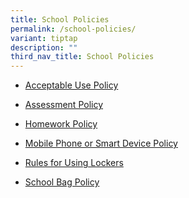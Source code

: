 ```yaml
---
title: School Policies
permalink: /school-policies/
variant: tiptap
description: ""
third_nav_title: School Policies
---
```

<ul data-tight="true" class="tight">
<li>
<p><a href="https://www.parkviewpri.moe.edu.sg/acceptable-use-policy/" rel="noopener nofollow" target="_blank">Acceptable Use Policy</a>
</p>
</li>
<li>
<p><a href="https://www.parkviewpri.moe.edu.sg/about-us/school-policies/assessment-policy/" rel="noopener nofollow" target="_blank">Assessment Policy</a>
</p>
</li>
<li>
<p><a href="https://www.parkviewpri.moe.edu.sg/about-us/school-policies/homework-policy/" rel="noopener nofollow" target="_blank">Homework Policy</a>
</p>
</li>
<li>
<p><a href="https://www.parkviewpri.moe.edu.sg/about-us/school-policies/mobile-phone-or-smart-device-policy/" rel="noopener nofollow" target="_blank">Mobile Phone or Smart Device Policy</a>
</p>
</li>
<li>
<p><a href="https://www.parkviewpri.moe.edu.sg/about-us/school-policies/rules-for-using-lockers/" rel="noopener nofollow" target="_blank">Rules for Using Lockers</a>
</p>
</li>
<li>
<p><a href="https://www.parkviewpri.moe.edu.sg/about-us/school-policies/school-bag-policy/" rel="noopener nofollow" target="_blank">School Bag Policy</a>
</p>
</li>
</ul>
<p></p>